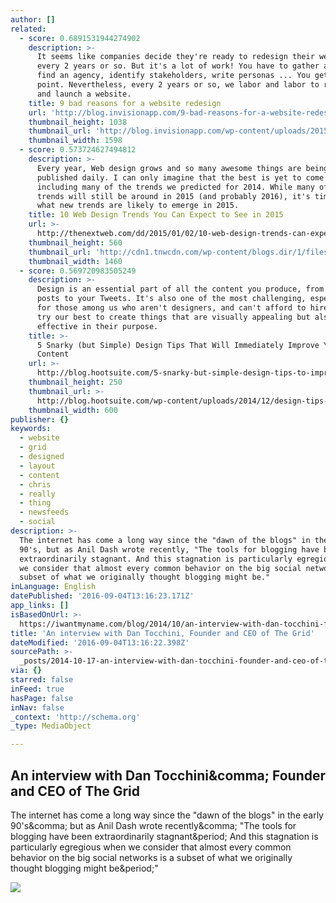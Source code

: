 ```yaml
---
author: []
related:
  - score: 0.6891531944274902
    description: >-
      It seems like companies decide they're ready to redesign their website
      every 2 years or so. But it's a lot of work! You have to gather a team,
      find an agency, identify stakeholders, write personas ... You get the
      point. Nevertheless, every 2 years or so, we labor and labor to redesign
      and launch a website.
    title: 9 bad reasons for a website redesign
    url: 'http://blog.invisionapp.com/9-bad-reasons-for-a-website-redesign/'
    thumbnail_height: 1038
    thumbnail_url: 'http://blog.invisionapp.com/wp-content/uploads/2015/01/trendy.png'
    thumbnail_width: 1598
  - score: 0.573724627494812
    description: >-
      Every year, Web design grows and so many awesome things are being
      published daily. I can only imagine that the best is yet to come in 2015,
      including many of the trends we predicted for 2014. While many of those
      trends will still be around in 2015 (and probably 2016), it's time to see
      what new trends are likely to emerge in 2015.
    title: 10 Web Design Trends You Can Expect to See in 2015
    url: >-
      http://thenextweb.com/dd/2015/01/02/10-web-design-trends-can-expect-see-2015/
    thumbnail_height: 560
    thumbnail_url: 'http://cdn1.tnwcdn.com/wp-content/blogs.dir/1/files/2014/12/webdesign.jpg'
    thumbnail_width: 1460
  - score: 0.569720983505249
    description: >-
      Design is an essential part of all the content you produce, from your blog
      posts to your Tweets. It's also one of the most challenging, especially
      for those among us who aren't designers, and can't afford to hire one. We
      try our best to create things that are visually appealing but also
      effective in their purpose.
    title: >-
      5 Snarky (but Simple) Design Tips That Will Immediately Improve Your
      Content
    url: >-
      http://blog.hootsuite.com/5-snarky-but-simple-design-tips-to-improve-your-content/
    thumbnail_height: 250
    thumbnail_url: >-
      http://blog.hootsuite.com/wp-content/uploads/2014/12/design-tips-header.jpg
    thumbnail_width: 600
publisher: {}
keywords:
  - website
  - grid
  - designed
  - layout
  - content
  - chris
  - really
  - thing
  - newsfeeds
  - social
description: >-
  The internet has come a long way since the "dawn of the blogs" in the early
  90's, but as Anil Dash wrote recently, "The tools for blogging have been
  extraordinarily stagnant. And this stagnation is particularly egregious when
  we consider that almost every common behavior on the big social networks is a
  subset of what we originally thought blogging might be."
inLanguage: English
datePublished: '2016-09-04T13:16:23.171Z'
app_links: []
isBasedOnUrl: >-
  https://iwantmyname.com/blog/2014/10/an-interview-with-dan-tocchini-founder-and-ceo-of-the-grid.html
title: 'An interview with Dan Tocchini, Founder and CEO of The Grid'
dateModified: '2016-09-04T13:16:22.398Z'
sourcePath: >-
  _posts/2014-10-17-an-interview-with-dan-tocchini-founder-and-ceo-of-the-grid.md
via: {}
starred: false
inFeed: true
hasPage: false
inNav: false
_context: 'http://schema.org'
_type: MediaObject

---
```

<article style=""><h1>An interview with Dan Tocchini&amp;comma; Founder and CEO of The Grid</h1><p>The internet has come a long way since the "dawn of the blogs" in the early 90's&amp;comma; but as Anil Dash wrote recently&amp;comma; "The tools for blogging have been extraordinarily stagnant&amp;period; And this stagnation is particularly egregious when we consider that almost every common behavior on the big social networks is a subset of what we originally thought blogging might be&amp;period;"</p><img src="https://iwantmyname.com/blog/assets/images/content/2014-10-16-the-grid-team.jpg" /></article>